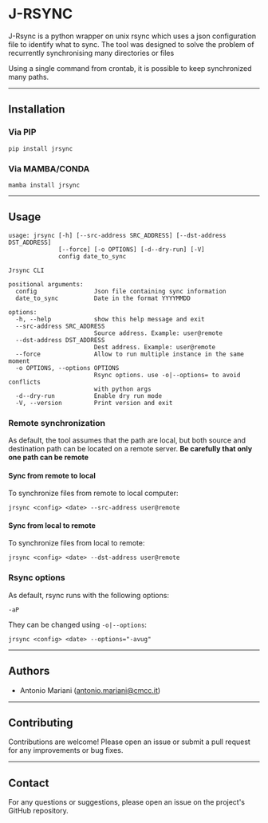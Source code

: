 # J-RSYNC

J-Rsync is a python wrapper on unix rsync which uses a json configuration file to identify what to sync.
The tool was designed to solve the problem of recurrently synchronising many directories or files

Using a single command from crontab, it is possible to keep synchronized many paths.

---

## Installation

### Via PIP

```shell
pip install jrsync
```

### Via MAMBA/CONDA

```shell
mamba install jrsync
```

---

## Usage

```shell
usage: jrsync [-h] [--src-address SRC_ADDRESS] [--dst-address DST_ADDRESS]
              [--force] [-o OPTIONS] [-d--dry-run] [-V]
              config date_to_sync

Jrsync CLI

positional arguments:
  config                Json file containing sync information
  date_to_sync          Date in the format YYYYMMDD

options:
  -h, --help            show this help message and exit
  --src-address SRC_ADDRESS
                        Source address. Example: user@remote
  --dst-address DST_ADDRESS
                        Dest address. Example: user@remote
  --force               Allow to run multiple instance in the same moment
  -o OPTIONS, --options OPTIONS
                        Rsync options. use -o|--options= to avoid conflicts
                        with python args
  -d--dry-run           Enable dry run mode
  -V, --version         Print version and exit

```

### Remote synchronization

As default, the tool assumes that the path are local, but both source and destination path can be located on a remote
server.
**Be carefully that only one path can be remote**

#### Sync from remote to local

To synchronize files from remote to local computer:

```shell
jrsync <config> <date> --src-address user@remote
```

#### Sync from local to remote

To synchronize files from local to remote:

```shell
jrsync <config> <date> --dst-address user@remote
```

### Rsync options

As default, rsync runs with the following options:

```shell
-aP
```

They can be changed using `-o|--options`:

```shell
jrsync <config> <date> --options="-avug"
```

---

## Authors

- Antonio Mariani (antonio.mariani@cmcc.it)

---

## Contributing

Contributions are welcome! Please open an issue or submit a pull request for any improvements or bug fixes.

---

## Contact

For any questions or suggestions, please open an issue on the project's GitHub repository.
